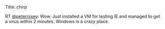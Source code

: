 Title: chirp

RT <a href="http://twitter.com/peternixey">@peternixey</a>: Wow. Just installed a VM for testing IE and managed to get a virus within 2 minutes. Windows is a crazy place.
